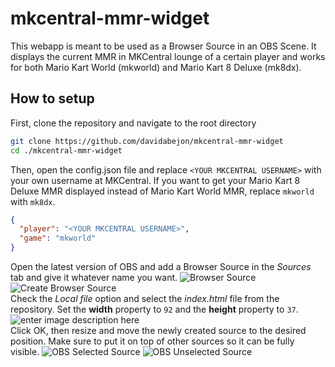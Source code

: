 # mkcentral-mmr-widget
This webapp is meant to be used as a Browser Source in an OBS Scene.
It displays the current MMR in MKCentral lounge of a certain player and works for both Mario Kart World (mkworld) and Mario Kart 8 Deluxe (mk8dx).
## How to setup
First, clone the repository and navigate to the root directory
```bash
git clone https://github.com/davidabejon/mkcentral-mmr-widget
cd ./mkcentral-mmr-widget
```
Then, open the config.json file and replace `<YOUR MKCENTRAL USERNAME>` with your own username at MKCentral. If you want to get your Mario Kart 8 Deluxe MMR displayed instead of Mario Kart World MMR, replace `mkworld` with `mk8dx`.
```json
{
  "player": "<YOUR MKCENTRAL USERNAME>",
  "game": "mkworld"
}
```
Open the latest version of OBS and add a Browser Source in the *Sources* tab and give it whatever name you want.
![Browser Source](https://i.imgur.com/7AARiS1.png)
![Create Browser Source](https://i.imgur.com/SZqUwIS.png)  
Check the *Local file* option and select the *index.html* file from the repository. Set the **width** property to `92` and the **height** property to `37`.
![enter image description here](https://i.imgur.com/DNFmGgN.png)  
Click OK, then resize and move the newly created source to the desired position. Make sure to put it on top of other sources so it can be fully visible.
![OBS Selected Source](https://i.imgur.com/NoezSIe.png)
![OBS Unselected Source](https://i.imgur.com/nVuVGPJ.png)
